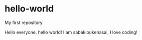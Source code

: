 # hello-world
My first repository

Hello everyone, hello world!
I am sabakioukenasai, I love coding!
